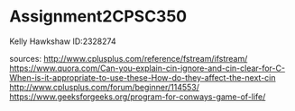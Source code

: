 # Assignment2CPSC350
Kelly Hawkshaw ID:2328274

sources:
http://www.cplusplus.com/reference/fstream/ifstream/
https://www.quora.com/Can-you-explain-cin-ignore-and-cin-clear-for-C-When-is-it-appropriate-to-use-these-How-do-they-affect-the-next-cin
http://www.cplusplus.com/forum/beginner/114553/
https://www.geeksforgeeks.org/program-for-conways-game-of-life/
